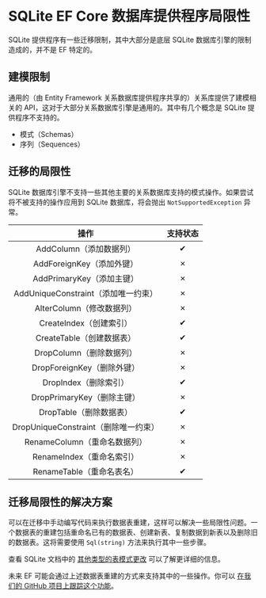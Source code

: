 # SQLite EF Core 数据库提供程序局限性

SQLite 提供程序有一些迁移限制，其中大部分是底层 SQLite 数据库引擎的限制造成的，并不是 EF 特定的。

## 建模限制

通用的（由 Entity Framework 关系数据库提供程序共享的）关系库提供了建模相关的 API，这对于大部分关系数据库引擎是通用的。其中有几个概念是 SQLite 提供程序不支持的。

* 模式（Schemas）
* 序列（Sequences）

## 迁移的局限性

SQLite 数据库引擎不支持一些其他主要的关系数据库支持的模式操作。如果尝试将不被支持的操作应用到 SQLite 数据库，将会抛出 `NotSupportedException` 异常。

|操作|支持状态|
|:---:|:---:|
|AddColumn（添加数据列）|✔|
|AddForeignKey（添加外键）|✗|
|AddPrimaryKey（添加主键）|✗|
|AddUniqueConstraint（添加唯一约束）|✗|
|AlterColumn（修改数据列）|✗|
|CreateIndex（创建索引）|✔|
|CreateTable（创建数据表）|✔|
|DropColumn（删除数据列）|✗|
|DropForeignKey（删除外键）|✗|
|DropIndex（删除索引）|✔|
|DropPrimaryKey（删除主键）|✗|
|DropTable（删除数据表）|✔|
|DropUniqueConstraint（删除唯一约束）|✗|
|RenameColumn（重命名数据列）|✗|
|RenameIndex（重命名索引）|✗|
|RenameTable（重命名表名）|✔|

## 迁移局限性的解决方案

可以在迁移中手动编写代码来执行数据表重建，这样可以解决一些局限性问题。一个数据表的重建包括重命名已有的数据表、创建新表、复制数据到新表以及删除旧的数据表。这将需要使用 `Sql(string)` 方法来执行其中一些步骤。

查看 SQLite 文档中的 [其他类型的表模式更改](http://sqlite.org/lang_altertable.html#otheralter) 可以了解更详细的信息。

未来 EF 可能会通过上述数据表重建的方式来支持其中的一些操作。你可以 [在我们的 GitHub 项目上跟踪这个功能](https://github.com/aspnet/EntityFramework/issues/329)。